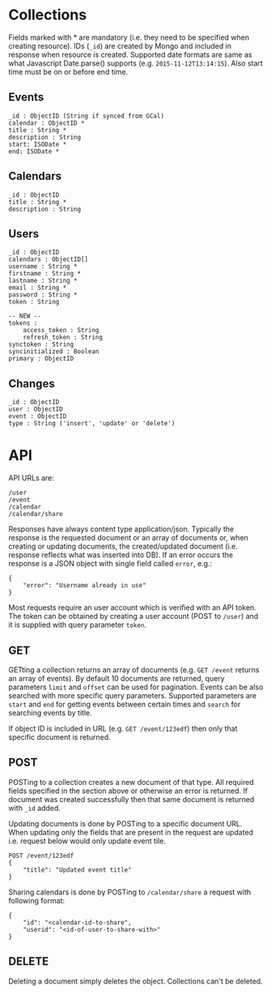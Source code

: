 # Collections

Fields marked with * are mandatory (i.e. they need to be specified when creating resource). IDs (`_id`) are created by Mongo and included in response when resource is created. Supported date formats are same as what Javascript Date.parse() supports (e.g. `2015-11-12T13:14:15`). Also start time must be on or before end time.

## Events
    _id : ObjectID (String if synced from GCal)
    calendar : ObjectID *
    title : String *
    description : String
    start: ISODate *
    end: ISODate *

## Calendars
    _id : ObjectID
    title : String *
    description : String

## Users
    _id : ObjectID
    calendars : ObjectID[]
    username : String *
    firstname : String *
    lastname : String *
    email : String *
    password : String *
    token : String
    
    -- NEW --
    tokens :
        access_token : String
        refresh_token : String
    synctoken : String
    syncinitialized : Boolean
    primary : ObjectID
    
## Changes
    _id : ObjectID
    user : ObjectID
    event : ObjectID
    type : String ('insert', 'update' or 'delete')

# API
API URLs are:

    /user
    /event
    /calendar
    /calendar/share

Responses have always content type application/json. Typically the response is the requested document or an array of documents or, when creating or updating documents, the created/updated document (i.e. response reflects what was inserted into DB). If an error occurs the response is a JSON object with single field called `error`, e.g.:

    {
        "error": "Username already in use"
    }

Most requests require an user account which is verified with an API token. The token can be obtained by creating a user account (POST to `/user`) and it is supplied with query parameter `token`.

## GET
GETting a collection returns an array of documents (e.g. `GET /event` returns an array of events). By default 10 documents are returned, query parameters `limit` and `offset` can be used for pagination. Events can be also searched with more specific query parameters. Supported parameters are `start` and `end` for getting events between certain times and `search` for searching events by title.

If object ID is included in URL (e.g. `GET /event/123edf`) then only that specific document is returned.


## POST
POSTing to a collection creates a new document of that type. All required fields specified in the section above or otherwise an error is returned. If document was created successfully then that same document is returned with `_id` added.

Updating documents is done by POSTing to a specific document URL. When updating only the fields that are present in the request are updated i.e. request below would only update event tile.

    POST /event/123edf
    {
        "title": "Updated event title"
    }

Sharing calendars is done by POSTing to `/calendar/share` a request with following format:

    {
        "id": "<calendar-id-to-share",
        "userid": "<id-of-user-to-share-with>"
    }

## DELETE
Deleting a document simply deletes the object. Collections can't be deleted.
